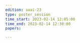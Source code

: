 ```yaml
---
edition: aaai-23
type: poster_session
time_start: 2023-02-14 12:05:00
time_end: 2023-02-14 12:30:00
papers:

---
```


